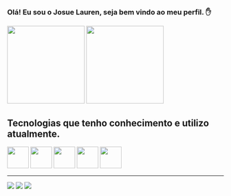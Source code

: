 ### Olá! Eu sou o Josue Lauren, seja bem vindo ao meu perfil. ✋

<div> 
  <img height="180em" src="https://github-readme-stats.vercel.app/api?username=JosueLauren&show_icons=true&theme=dracula"/>
  <img height="180em" src="https://github-readme-stats.vercel.app/api/top-langs/?username=JosueLauren&layout=compact&theme=dracula"/>
</div>

## Tecnologias que tenho conhecimento e utilizo atualmente.

<div> 
  <img height="50em" src="https://cdn.jsdelivr.net/gh/devicons/devicon/icons/html5/html5-original-wordmark.svg"/>
  <img height="50em" src="https://cdn.jsdelivr.net/gh/devicons/devicon/icons/css3/css3-original-wordmark.svg"/>
  <img height="50em" src="https://cdn.jsdelivr.net/gh/devicons/devicon/icons/javascript/javascript-original.svg"/>
  <img height="50em" src="https://cdn.jsdelivr.net/gh/devicons/devicon/icons/react/react-original-wordmark.svg"/>
  <img height="50em" src="https://cdn.jsdelivr.net/gh/devicons/devicon/icons/nodejs/nodejs-original.svg"/>
</div>
<hr>
<div> 
  <a href="#"><img src="https://img.shields.io/badge/Instagram-E4405F?style=for-the-badge&logo=instagram&logoColor=white"/></a>
  <a href="https://www.linkedin.com/in/josue-laurentino-69a4501ba/"><img src="https://img.shields.io/badge/LinkedIn-0077B5?style=for-the-badge&logo=linkedin&logoColor=white"/></a>
  <a href="josue.lauren07@gmail.com"><img src="https://img.shields.io/badge/Gmail-D14836?style=for-the-badge&logo=gmail&logoColor=white"/></a>
</div>


